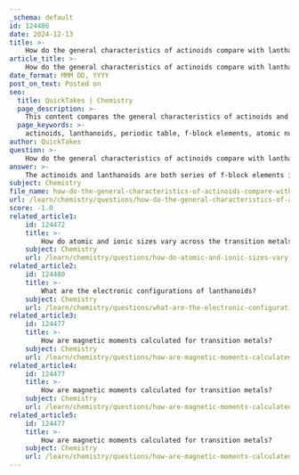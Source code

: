 ```yaml
---
_schema: default
id: 124486
date: 2024-12-13
title: >-
    How do the general characteristics of actinoids compare with lanthanoids?
article_title: >-
    How do the general characteristics of actinoids compare with lanthanoids?
date_format: MMM DD, YYYY
post_on_text: Posted on
seo:
  title: QuickTakes | Chemistry
  page_description: >-
    This content compares the general characteristics of actinoids and lanthanoids, highlighting differences in atomic numbers, electron configurations, radioactivity, oxidation states, and various applications.
  page_keywords: >-
    actinoids, lanthanoids, periodic table, f-block elements, atomic numbers, electron configuration, radioactivity, oxidation states, complex formation, physical properties, applications, magnetic properties
author: QuickTakes
question: >-
    How do the general characteristics of actinoids compare with lanthanoids?
answer: >-
    The actinoids and lanthanoids are both series of f-block elements in the periodic table, but they exhibit several distinct characteristics that differentiate them.\n\n1. **Atomic Numbers**: Lanthanoids consist of 15 elements with atomic numbers ranging from 57 (lanthanum) to 71 (lutetium), while actinoids span atomic numbers 89 (actinium) to 103 (lawrencium).\n\n2. **Electron Configuration**: The lanthanoids have their f-orbitals filled with 4f electrons, whereas the actinoids fill their f-orbitals with 5f electrons. This difference in electron configuration leads to variations in their chemical properties.\n\n3. **Radioactivity**: A significant distinction is that actinoids are generally more radioactive than lanthanoids. While some lanthanoids can exhibit minimal radioactivity, actinoids are characterized by their high levels of radioactivity and are often used in nuclear technology.\n\n4. **Oxidation States**: Both series commonly exhibit a +3 oxidation state, but actinoids can also show a wider range of oxidation states due to their ability to lose more electrons. For instance, actinoids can have oxidation states up to +7, while lanthanoids typically do not exceed +4.\n\n5. **Complex Formation**: Actinoids tend to form complexes more readily than lanthanoids. This property is crucial for their applications in various fields, including nuclear chemistry and cancer treatment.\n\n6. **Physical Properties**: Lanthanoids are generally softer metals with a silvery appearance, while actinoids can be more varied in their physical properties, often being denser and harder. \n\n7. **Applications**: Lanthanoids are often used in applications such as catalysts, phosphors in lighting, and in various electronic devices. In contrast, actinoids are primarily utilized in nuclear reactors, atomic fuel production, and certain medical applications due to their radioactive properties.\n\n8. **Magnetic Properties**: Both series exhibit paramagnetic characteristics, but the specific magnetic behaviors can differ due to the different f-orbital filling.\n\nIn summary, while both lanthanoids and actinoids are f-block elements with some similarities, they differ significantly in terms of radioactivity, oxidation states, complex formation, and their applications in technology and industry.
subject: Chemistry
file_name: how-do-the-general-characteristics-of-actinoids-compare-with-lanthanoids.md
url: /learn/chemistry/questions/how-do-the-general-characteristics-of-actinoids-compare-with-lanthanoids
score: -1.0
related_article1:
    id: 124472
    title: >-
        How do atomic and ionic sizes vary across the transition metals?
    subject: Chemistry
    url: /learn/chemistry/questions/how-do-atomic-and-ionic-sizes-vary-across-the-transition-metals
related_article2:
    id: 124480
    title: >-
        What are the electronic configurations of lanthanoids?
    subject: Chemistry
    url: /learn/chemistry/questions/what-are-the-electronic-configurations-of-lanthanoids
related_article3:
    id: 124477
    title: >-
        How are magnetic moments calculated for transition metals?
    subject: Chemistry
    url: /learn/chemistry/questions/how-are-magnetic-moments-calculated-for-transition-metals
related_article4:
    id: 124477
    title: >-
        How are magnetic moments calculated for transition metals?
    subject: Chemistry
    url: /learn/chemistry/questions/how-are-magnetic-moments-calculated-for-transition-metals
related_article5:
    id: 124477
    title: >-
        How are magnetic moments calculated for transition metals?
    subject: Chemistry
    url: /learn/chemistry/questions/how-are-magnetic-moments-calculated-for-transition-metals
---
```


&nbsp;